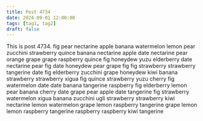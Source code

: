 ```yaml
---
title: Post 4734
date: 2024-09-01 12:00:00
tags: [tag1, tag2]
draft: false
---
```

This is post 4734.
fig
pear
nectarine
apple
banana
watermelon
lemon
pear
zucchini
strawberry
quince
banana
nectarine
apple
date
nectarine
pear
orange
grape
grape
raspberry
quince
fig
honeydew
yuzu
elderberry
date
nectarine
pear
fig
date
honeydew
pear
grape
fig
fig
strawberry
strawberry
tangerine
date
fig
elderberry
zucchini
grape
honeydew
kiwi
banana
strawberry
strawberry
xigua
fig
quince
strawberry
yuzu
cherry
fig
watermelon
date
date
banana
tangerine
raspberry
fig
elderberry
lemon
pear
banana
cherry
date
grape
pear
apple
date
tangerine
fig
strawberry
watermelon
xigua
banana
zucchini
ugli
strawberry
strawberry
kiwi
nectarine
lemon
watermelon
grape
lemon
raspberry
tangerine
grape
lemon
lemon
raspberry
tangerine
raspberry
raspberry
kiwi
tangerine
